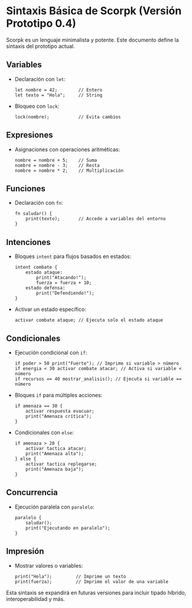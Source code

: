 # Sintaxis Básica de Scorpk (Versión Prototipo 0.4)

Scorpk es un lenguaje minimalista y potente. Este documento define la sintaxis del prototipo actual.

## Variables
- Declaración con `let`:
  ```scorpk
  let nombre = 42;        // Entero
  let texto = "Hola";     // String
  ```
- Bloqueo con `lock`:
  ```scorpk
  lock(nombre);           // Evita cambios
  ```

## Expresiones
- Asignaciones con operaciones aritméticas:
  ```scorpk
  nombre = nombre + 5;    // Suma
  nombre = nombre - 3;    // Resta
  nombre = nombre * 2;    // Multiplicación
  ```

## Funciones
- Declaración con `fn`:
  ```scorpk
  fn saludar() {
      print(texto);       // Accede a variables del entorno
  }
  ```

## Intenciones
- Bloques `intent` para flujos basados en estados:
  ```scorpk
  intent combate {
      estado ataque:
          print("Atacando!");
          fuerza = fuerza + 10;
      estado defensa:
          print("Defendiendo!");
  }
  ```
- Activar un estado específico:
  ```scorpk
  activar combate ataque; // Ejecuta solo el estado ataque
  ```

## Condicionales
- Ejecución condicional con `if`:
  ```scorpk
  if poder > 50 print("Fuerte"); // Imprime si variable > número
  if energia < 30 activar combate atacar; // Activa si variable < número
  if recursos == 40 mostrar_analisis(); // Ejecuta si variable == número
  ```
- Bloques `if` para múltiples acciones:
  ```scorpk
  if amenaza == 30 {
      activar respuesta evacuar;
      print("Amenaza crítica");
  }
  ```
- Condicionales con `else`:
  ```scorpk
  if amenaza > 20 {
      activar tactica atacar;
      print("Amenaza alta");
  } else {
      activar tactica replegarse;
      print("Amenaza baja");
  }
  ```

## Concurrencia
- Ejecución paralela con `paralelo`:
  ```scorpk
  paralelo {
      saludar();
      print("Ejecutando en paralelo");
  }
  ```

## Impresión
- Mostrar valores o variables:
  ```scorpk
  print("Hola");         // Imprime un texto
  print(fuerza);         // Imprime el valor de una variable
  ```

Esta sintaxis se expandirá en futuras versiones para incluir tipado híbrido, interoperabilidad y más.